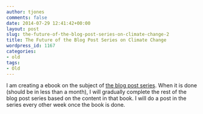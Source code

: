 ```yaml
---
author: tjones
comments: false
date: 2014-07-29 12:41:42+00:00
layout: post
slug: the-future-of-the-blog-post-series-on-climate-change-2
title: The Future of the Blog Post Series on Climate Change
wordpress_id: 1167
categories:
- old
tags:
- Old
---
```


I am creating a ebook on the subject of [the blog post series](https://theojones.name/index.php/blog-post-series-on-the-history-of-sustainable-energy-and-climate-change-politics/). When it is done (should be in less than a month), I will gradually complete the rest of the blog post series based on the content in that book.  I will do a post in the series every other week once the book is done.
